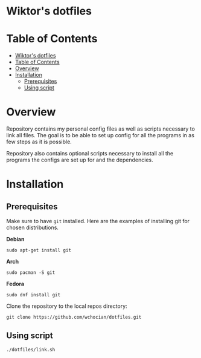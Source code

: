 # Wiktor's dotfiles

# Table of Contents
- [Wiktor's dotfiles](#wiktors-dotfiles)
- [Table of Contents](#table-of-contents)
- [Overview](#overview)
- [Installation](#installation)
  - [Prerequisites](#prerequisites)
  - [Using script](#using-script)

# Overview
Repository contains my personal config files as well as scripts necessary to link all files. The goal is to be able to set up config for all the programs in as few steps as it is possible.

Repository also contains optional scripts necessary to install all the programs the configs are set up for and the dependencies.

# Installation

## Prerequisites
Make sure to have `git` installed. Here are the examples of installing git for chosen distributions.

**Debian**
```
sudo apt-get install git
```

**Arch**
```
sudo pacman -S git
```

**Fedora**
```
sudo dnf install git
```

Clone the repository to the local repos directory:
```
git clone https://github.com/wchocian/dotfiles.git
```

## Using script
```
./dotfiles/link.sh
```